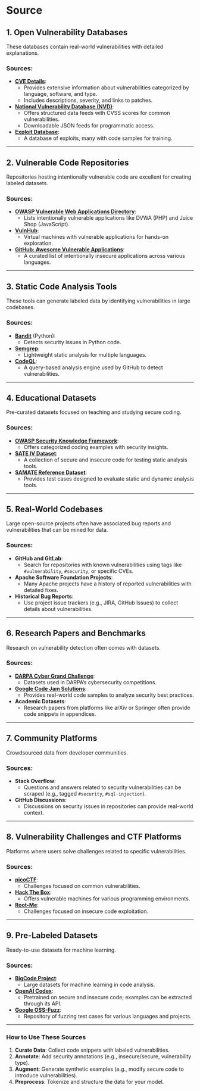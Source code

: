 # Source

## **1. Open Vulnerability Databases**
These databases contain real-world vulnerabilities with detailed explanations.

### **Sources**:
- **[CVE Details](https://www.cvedetails.com/)**:
  - Provides extensive information about vulnerabilities categorized by language, software, and type.
  - Includes descriptions, severity, and links to patches.
- **[National Vulnerability Database (NVD)](https://nvd.nist.gov/)**:
  - Offers structured data feeds with CVSS scores for common vulnerabilities.
  - Downloadable JSON feeds for programmatic access.
- **[Exploit Database](https://www.exploit-db.com/)**:
  - A database of exploits, many with code samples for training.

---

## **2. Vulnerable Code Repositories**
Repositories hosting intentionally vulnerable code are excellent for creating labeled datasets.

### **Sources**:
- **[OWASP Vulnerable Web Applications Directory](https://owasp.org/www-project-vulnerable-web-applications-directory/)**:
  - Lists intentionally vulnerable applications like DVWA (PHP) and Juice Shop (JavaScript).
- **[VulnHub](https://www.vulnhub.com/)**:
  - Virtual machines with vulnerable applications for hands-on exploration.
- **[GitHub: Awesome Vulnerable Applications](https://github.com/infoslack/awesome-vulnerable-apps)**:
  - A curated list of intentionally insecure applications across various languages.

---

## **3. Static Code Analysis Tools**
These tools can generate labeled data by identifying vulnerabilities in large codebases.

### **Sources**:
- **[Bandit](https://github.com/PyCQA/bandit)** (Python): 
  - Detects security issues in Python code.
- **[Semgrep](https://semgrep.dev/)**:
  - Lightweight static analysis for multiple languages.
- **[CodeQL](https://codeql.github.com/)**:
  - A query-based analysis engine used by GitHub to detect vulnerabilities.

---

## **4. Educational Datasets**
Pre-curated datasets focused on teaching and studying secure coding.

### **Sources**:
- **[OWASP Security Knowledge Framework](https://owasp.org/www-project-security-knowledge-framework/)**:
  - Offers categorized coding examples with security insights.
- **[SATE IV Dataset](https://samate.nist.gov/SATE4.html)**:
  - A collection of secure and insecure code for testing static analysis tools.
- **[SAMATE Reference Dataset](https://samate.nist.gov/SRD/)**:
  - Provides test cases designed to evaluate static and dynamic analysis tools.

---

## **5. Real-World Codebases**
Large open-source projects often have associated bug reports and vulnerabilities that can be mined for data.

### **Sources**:
- **GitHub and GitLab**:
  - Search for repositories with known vulnerabilities using tags like `#vulnerability`, `#security`, or specific CVEs.
- **Apache Software Foundation Projects**:
  - Many Apache projects have a history of reported vulnerabilities with detailed fixes.
- **Historical Bug Reports**:
  - Use project issue trackers (e.g., JIRA, GitHub Issues) to collect details about vulnerabilities.

---

## **6. Research Papers and Benchmarks**
Research on vulnerability detection often comes with datasets.

### **Sources**:
- **[DARPA Cyber Grand Challenge](https://www.darpa.mil/program/cyber-grand-challenge)**:
  - Datasets used in DARPA’s cybersecurity competitions.
- **[Google Code Jam Solutions](https://codingcompetitions.withgoogle.com/codejam)**:
  - Provides real-world code samples to analyze security best practices.
- **Academic Datasets**:
  - Research papers from platforms like arXiv or Springer often provide code snippets in appendices.

---

## **7. Community Platforms**
Crowdsourced data from developer communities.

### **Sources**:
- **Stack Overflow**:
  - Questions and answers related to security vulnerabilities can be scraped (e.g., tagged `#security`, `#sql-injection`).
- **GitHub Discussions**:
  - Discussions on security issues in repositories can provide real-world context.

---

## **8. Vulnerability Challenges and CTF Platforms**
Platforms where users solve challenges related to specific vulnerabilities.

### **Sources**:
- **[picoCTF](https://picoctf.org/)**:
  - Challenges focused on common vulnerabilities.
- **[Hack The Box](https://www.hackthebox.com/)**:
  - Offers vulnerable machines for various programming environments.
- **[Root-Me](https://www.root-me.org/)**:
  - Challenges focused on insecure code exploitation.

---

## **9. Pre-Labeled Datasets**
Ready-to-use datasets for machine learning.

### **Sources**:
- **[BigCode Project](https://www.bigcode-project.org/)**:
  - Large datasets for machine learning in code analysis.
- **[OpenAI Codex](https://openai.com/research/codex)**:
  - Pretrained on secure and insecure code; examples can be extracted through its API.
- **[Google OSS-Fuzz](https://github.com/google/oss-fuzz)**:
  - Repository of fuzzing test cases for various languages and projects.

---

### **How to Use These Sources**

1. **Curate Data**: Collect code snippets with labeled vulnerabilities.
2. **Annotate**: Add security annotations (e.g., insecure/secure, vulnerability type).
3. **Augment**: Generate synthetic examples (e.g., modify secure code to introduce vulnerabilities).
4. **Preprocess**: Tokenize and structure the data for your model.
